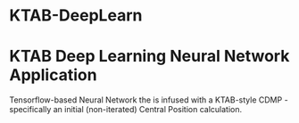 # KTAB-DeepLearn
# KTAB Deep Learning Neural Network Application

Tensorflow-based Neural Network the is infused with a KTAB-style CDMP - specifically an initial (non-iterated) Central Position calculation.
